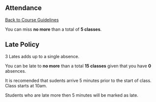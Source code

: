 ## Attendance
[Back to Course Guidelines](README.md)

You can miss **no more** than a total of **5 classes**.


## Late Policy

3 Lates adds up to a single absence. 

You can be late to **no more** than a total **15 classes** given that you have **0** absences. 

It is recomended that sudents arrive 5 minutes prior to the start of class. Class starts at 10am. 

Students who are late more then 5 minutes will be marked as late. 